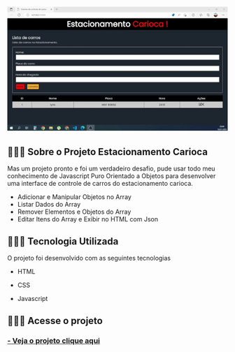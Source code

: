 <h1>
        <img src="img/gif.gif">
</h1>


## 👩🏽‍💻 Sobre o Projeto Estacionamento Carioca

Mas um projeto pronto e foi um verdadeiro desafio, pude usar todo meu conhecimento de Javascript Puro Orientado a Objetos para desenvolver uma interface de  controle de carros do estacionamento carioca.

- Adicionar e Manipular Objetos no Array
- Listar Dados do Array
- Remover Elementos e Objetos do Array
- Editar Itens do Array e Exibir no HTML com Json

## 👩🏽‍💻 Tecnologia Utilizada

O projeto foi desenvolvido com as seguintes tecnologias

- HTML

- CSS

- Javascript

## 👩🏽‍💻 Acesse o projeto

 <h3>
        <a href="https://lyrisnunes.github.io/controle-de-estacionamento/"> - Veja o projeto clique aqui </a>
</h3>